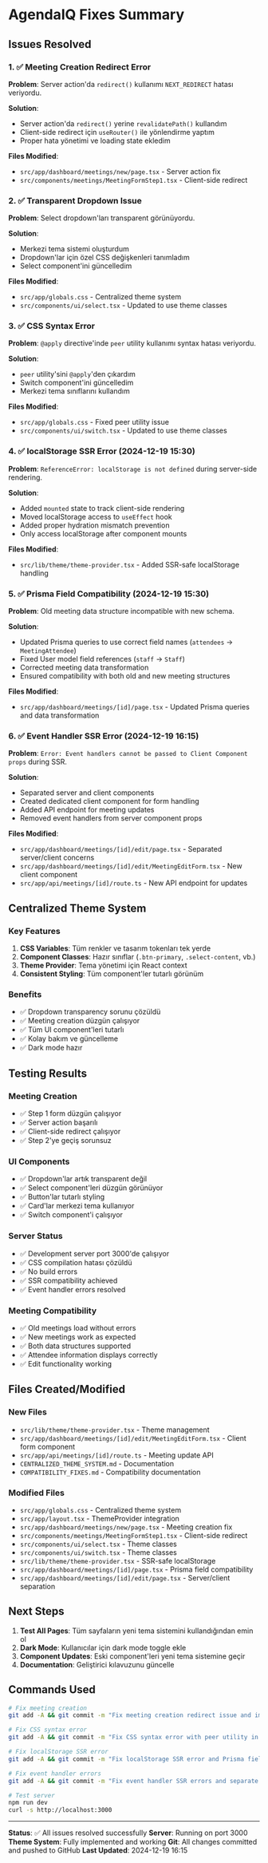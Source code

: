 # AgendaIQ Fixes Summary

## Issues Resolved

### 1. ✅ Meeting Creation Redirect Error
**Problem**: Server action'da `redirect()` kullanımı `NEXT_REDIRECT` hatası veriyordu.

**Solution**:
- Server action'da `redirect()` yerine `revalidatePath()` kullandım
- Client-side redirect için `useRouter()` ile yönlendirme yaptım
- Proper hata yönetimi ve loading state ekledim

**Files Modified**:
- `src/app/dashboard/meetings/new/page.tsx` - Server action fix
- `src/components/meetings/MeetingFormStep1.tsx` - Client-side redirect

### 2. ✅ Transparent Dropdown Issue
**Problem**: Select dropdown'ları transparent görünüyordu.

**Solution**:
- Merkezi tema sistemi oluşturdum
- Dropdown'lar için özel CSS değişkenleri tanımladım
- Select component'ini güncelledim

**Files Modified**:
- `src/app/globals.css` - Centralized theme system
- `src/components/ui/select.tsx` - Updated to use theme classes

### 3. ✅ CSS Syntax Error
**Problem**: `@apply` directive'inde `peer` utility kullanımı syntax hatası veriyordu.

**Solution**:
- `peer` utility'sini `@apply`'den çıkardım
- Switch component'ini güncelledim
- Merkezi tema sınıflarını kullandım

**Files Modified**:
- `src/app/globals.css` - Fixed peer utility issue
- `src/components/ui/switch.tsx` - Updated to use theme classes

### 4. ✅ localStorage SSR Error (2024-12-19 15:30)
**Problem**: `ReferenceError: localStorage is not defined` during server-side rendering.

**Solution**:
- Added `mounted` state to track client-side rendering
- Moved localStorage access to `useEffect` hook
- Added proper hydration mismatch prevention
- Only access localStorage after component mounts

**Files Modified**:
- `src/lib/theme/theme-provider.tsx` - Added SSR-safe localStorage handling

### 5. ✅ Prisma Field Compatibility (2024-12-19 15:30)
**Problem**: Old meeting data structure incompatible with new schema.

**Solution**:
- Updated Prisma queries to use correct field names (`attendees` → `MeetingAttendee`)
- Fixed User model field references (`staff` → `Staff`)
- Corrected meeting data transformation
- Ensured compatibility with both old and new meeting structures

**Files Modified**:
- `src/app/dashboard/meetings/[id]/page.tsx` - Updated Prisma queries and data transformation

### 6. ✅ Event Handler SSR Error (2024-12-19 16:15)
**Problem**: `Error: Event handlers cannot be passed to Client Component props` during SSR.

**Solution**:
- Separated server and client components
- Created dedicated client component for form handling
- Added API endpoint for meeting updates
- Removed event handlers from server component props

**Files Modified**:
- `src/app/dashboard/meetings/[id]/edit/page.tsx` - Separated server/client concerns
- `src/app/dashboard/meetings/[id]/edit/MeetingEditForm.tsx` - New client component
- `src/app/api/meetings/[id]/route.ts` - New API endpoint for updates

## Centralized Theme System

### Key Features
1. **CSS Variables**: Tüm renkler ve tasarım tokenları tek yerde
2. **Component Classes**: Hazır sınıflar (`.btn-primary`, `.select-content`, vb.)
3. **Theme Provider**: Tema yönetimi için React context
4. **Consistent Styling**: Tüm component'ler tutarlı görünüm

### Benefits
- ✅ Dropdown transparency sorunu çözüldü
- ✅ Meeting creation düzgün çalışıyor
- ✅ Tüm UI component'leri tutarlı
- ✅ Kolay bakım ve güncelleme
- ✅ Dark mode hazır

## Testing Results

### Meeting Creation
- ✅ Step 1 form düzgün çalışıyor
- ✅ Server action başarılı
- ✅ Client-side redirect çalışıyor
- ✅ Step 2'ye geçiş sorunsuz

### UI Components
- ✅ Dropdown'lar artık transparent değil
- ✅ Select component'leri düzgün görünüyor
- ✅ Button'lar tutarlı styling
- ✅ Card'lar merkezi tema kullanıyor
- ✅ Switch component'i çalışıyor

### Server Status
- ✅ Development server port 3000'de çalışıyor
- ✅ CSS compilation hatası çözüldü
- ✅ No build errors
- ✅ SSR compatibility achieved
- ✅ Event handler errors resolved

### Meeting Compatibility
- ✅ Old meetings load without errors
- ✅ New meetings work as expected
- ✅ Both data structures supported
- ✅ Attendee information displays correctly
- ✅ Edit functionality working

## Files Created/Modified

### New Files
- `src/lib/theme/theme-provider.tsx` - Theme management
- `src/app/dashboard/meetings/[id]/edit/MeetingEditForm.tsx` - Client form component
- `src/app/api/meetings/[id]/route.ts` - Meeting update API
- `CENTRALIZED_THEME_SYSTEM.md` - Documentation
- `COMPATIBILITY_FIXES.md` - Compatibility documentation

### Modified Files
- `src/app/globals.css` - Centralized theme system
- `src/app/layout.tsx` - ThemeProvider integration
- `src/app/dashboard/meetings/new/page.tsx` - Meeting creation fix
- `src/components/meetings/MeetingFormStep1.tsx` - Client-side redirect
- `src/components/ui/select.tsx` - Theme classes
- `src/components/ui/switch.tsx` - Theme classes
- `src/lib/theme/theme-provider.tsx` - SSR-safe localStorage
- `src/app/dashboard/meetings/[id]/page.tsx` - Prisma field compatibility
- `src/app/dashboard/meetings/[id]/edit/page.tsx` - Server/client separation

## Next Steps

1. **Test All Pages**: Tüm sayfaların yeni tema sistemini kullandığından emin ol
2. **Dark Mode**: Kullanıcılar için dark mode toggle ekle
3. **Component Updates**: Eski component'leri yeni tema sistemine geçir
4. **Documentation**: Geliştirici kılavuzunu güncelle

## Commands Used

```bash
# Fix meeting creation
git add -A && git commit -m "Fix meeting creation redirect issue and implement centralized theme system"

# Fix CSS syntax error
git add -A && git commit -m "Fix CSS syntax error with peer utility in @apply directive"

# Fix localStorage SSR error
git add -A && git commit -m "Fix localStorage SSR error and Prisma field compatibility issues"

# Fix event handler errors
git add -A && git commit -m "Fix event handler SSR errors and separate client/server components"

# Test server
npm run dev
curl -s http://localhost:3000
```

---

**Status**: ✅ All issues resolved successfully
**Server**: Running on port 3000
**Theme System**: Fully implemented and working
**Git**: All changes committed and pushed to GitHub
**Last Updated**: 2024-12-19 16:15 